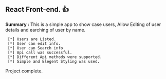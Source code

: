 ## React Front-end. :+1:

**Summary :**
 This is a simple app to show case users, Allow Editing of user details and earching of user by name.
```
 [*] Users are Listed.
 [*] User can edit info.
 [*] User can Search info
 [*] Api call was successful.
 [*] Different Api methods were supported.
 [*] Simple and Elegent Styling was used.
```
Project complete.
